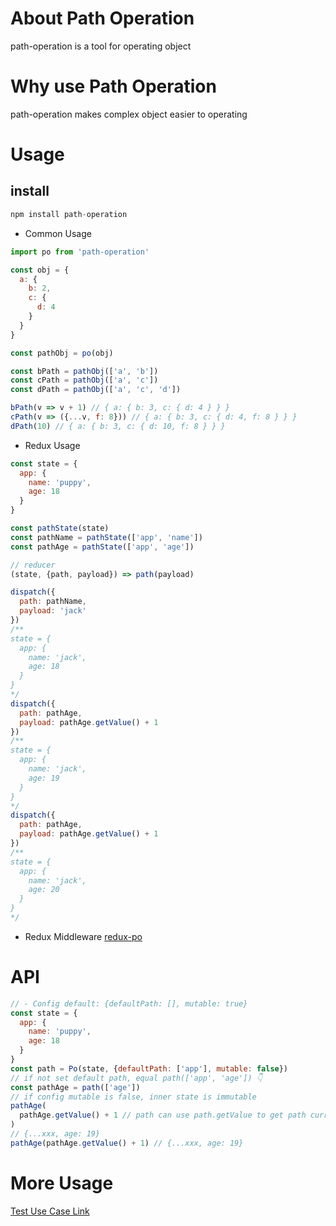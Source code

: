 # About Path Operation
path-operation is a tool for operating object

# Why use Path Operation
path-operation makes complex object easier to operating

# Usage
## install
```js
npm install path-operation
```

- Common Usage
```javascript
import po from 'path-operation'

const obj = {
  a: {
    b: 2,
    c: {
      d: 4
    }
  }
}

const pathObj = po(obj)

const bPath = pathObj(['a', 'b'])
const cPath = pathObj(['a', 'c'])
const dPath = pathObj(['a', 'c', 'd'])

bPath(v => v + 1) // { a: { b: 3, c: { d: 4 } } }
cPath(v => ({...v, f: 8})) // { a: { b: 3, c: { d: 4, f: 8 } } }
dPath(10) // { a: { b: 3, c: { d: 10, f: 8 } } }
```
- Redux Usage
```javascript
const state = {
  app: {
    name: 'puppy',
    age: 18
  }
}

const pathState(state)
const pathName = pathState(['app', 'name'])
const pathAge = pathState(['app', 'age'])

// reducer
(state, {path, payload}) => path(payload)

dispatch({
  path: pathName,
  payload: 'jack'
})
/**
state = {
  app: {
    name: 'jack',
    age: 18
  } 
}
*/
dispatch({
  path: pathAge,
  payload: pathAge.getValue() + 1
})
/**
state = {
  app: {
    name: 'jack',
    age: 19
  } 
}
*/
dispatch({
  path: pathAge,
  payload: pathAge.getValue() + 1
})
/**
state = {
  app: {
    name: 'jack',
    age: 20
  } 
}
*/
```
- Redux Middleware
[redux-po](https://github.com/panzer-vor/path-operation/tree/master/packages/redux-path-operation)

# API
```javascript
// - Config default: {defaultPath: [], mutable: true}
const state = {
  app: {
    name: 'puppy',
    age: 18
  }
}
const path = Po(state, {defaultPath: ['app'], mutable: false})
// if not set default path, equal path(['app', 'age']) 👇
const pathAge = path(['age'])
// if config mutable is false, inner state is immutable
pathAge(
  pathAge.getValue() + 1 // path can use path.getValue to get path current value
)
// {...xxx, age: 19}
pathAge(pathAge.getValue() + 1) // {...xxx, age: 19}
```
# More Usage
[Test Use Case Link](https://github.com/panzer-vor/path-operation/blob/master/packages/path-operation/test/index.spec.ts)